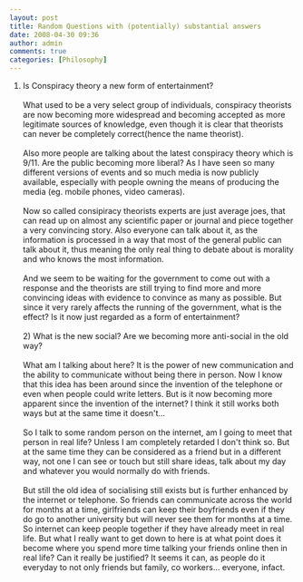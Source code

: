 ```yaml
---
layout: post
title: Random Questions with (potentially) substantial answers
date: 2008-04-30 09:36
author: admin
comments: true
categories: [Philosophy]
---
```

1) Is Conspiracy theory a new form of entertainment?<br /><br />What used to be a very select group of individuals, conspiracy theorists are now becoming more widespread and becoming accepted as more legitimate sources of knowledge, even though it is clear that theorists can never be completely correct(hence the name theorist).<br /><br />Also  more people are talking about the latest conspiracy theory which is 9/11. Are the public becoming more liberal? As I have seen so many different versions of events and so much media  is now publicly available, especially with people owning the means of producing the media (eg. mobile phones, video cameras).<br /><br />Now so called consipiracy theorists experts are just average joes, that can read up on almost any scientific paper or journal and piece together a very convincing story. Also everyone can talk about it, as the information is processed in a way that most of the general public can talk about it, thus meaning the only real thing to debate about is morality and who knows the most information.<br /><br />And we seem to be waiting for the government to come out with a response and the theorists are still trying to find more and more convincing ideas with evidence to convince as many as possible. But since it very rarely affects the running of the government, what is the effect? Is it now just regarded as a form of entertainment?<br /><br />2) What is the new social? Are we becoming more anti-social in the old way?<br /><br />What am I talking about here? It is the power of new communication and the ability to communicate without being there in person. Now I know that this idea has been around since the invention of the telephone or even when people could write letters. But is it now becoming more apparent since the invention of the internet? I think it still works both ways but at the same time it doesn't...<br /><br />So I talk to some random person on the internet, am I going to meet that person in real life? Unless I am completely retarded I don't think so. But at the same time they can be considered as a friend but in a different way, not one I can see or touch but still share ideas, talk about my day and whatever you would normally do with friends.<br /><br />But still the old idea of socialising still exists but is further enhanced  by the internet or telephone. So friends can communicate across the world for months at a time, girlfriends can keep their boyfriends even if they do go to another university but will never see them for months at a time. So internet can keep people together if they have already meet in real life. But what I really want to get down to here is at what point does it become where you spend more time talking your friends online then in real life? Can it really be justified? It seems it can, as people do it everyday to not only friends but family, co workers... everyone, infact.

